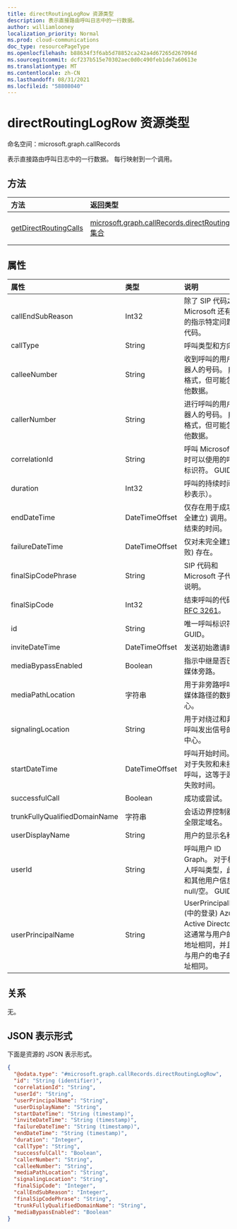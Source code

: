 ```yaml
---
title: directRoutingLogRow 资源类型
description: 表示直接路由呼叫日志中的一行数据。
author: williamlooney
localization_priority: Normal
ms.prod: cloud-communications
doc_type: resourcePageType
ms.openlocfilehash: b88634f3f6ab5d78852ca242a4d67265d267094d
ms.sourcegitcommit: dcf237b515e70302aec0d0c490feb1de7a60613e
ms.translationtype: MT
ms.contentlocale: zh-CN
ms.lasthandoff: 08/31/2021
ms.locfileid: "58808040"
---
```

# <a name="directroutinglogrow-resource-type"></a>directRoutingLogRow 资源类型

命名空间：microsoft.graph.callRecords

表示直接路由呼叫日志中的一行数据。 每行映射到一个调用。

## <a name="methods"></a>方法

| 方法       | 返回类型 | 说明 |
|:-------------|:------------|:------------|
| [getDirectRoutingCalls](../api/callrecords-callrecord-getdirectroutingcalls.md) | [microsoft.graph.callRecords.directRoutingLogRow 集合](callrecords-directroutinglogrow.md)| 列出 **呼叫记录的 directRoutingLogRow** 对象。 |

## <a name="properties"></a>属性

|属性|类型|说明|
|:---|:---|:---|
|callEndSubReason|Int32| 除了 SIP 代码之外，Microsoft 还有自己的指示特定问题的子代码。|
|callType|String| 呼叫类型和方向。|
|calleeNumber|String| 收到呼叫的用户或机器人的号码。 [E.164](https://en.wikipedia.org/wiki/E.164) 格式，但可能包含其他数据。|
|callerNumber|String| 进行呼叫的用户或机器人的号码。 [E.164](https://en.wikipedia.org/wiki/E.164) 格式，但可能包含其他数据。|
|correlationId|String|呼叫 Microsoft 支持时可以使用的呼叫的标识符。 GUID。|
|duration|Int32| 呼叫的持续时间（以秒表示）。|
|endDateTime|DateTimeOffset| 仅存在用于成功 (完全建立) 调用。 呼叫结束的时间。|
|failureDateTime|DateTimeOffset| 仅对未完全建立 (失败) 存在。|
|finalSipCodePhrase|String| SIP 代码和 Microsoft 子代码的说明。|
|finalSipCode|Int32| 结束呼叫的代码 [RFC 3261](https://tools.ietf.org/html/rfc3261)。|
|id|String|唯一呼叫标识符。 GUID。|
|inviteDateTime|DateTimeOffset| 发送初始邀请时。|
|mediaBypassEnabled|Boolean| 指示中继是否已启用媒体旁路。|
|mediaPathLocation|字符串| 用于非旁路呼叫中的媒体路径的数据中心。|
|signalingLocation|String| 用于对绕过和非旁路呼叫发出信号的数据中心。|
|startDateTime|DateTimeOffset|呼叫开始时间。<br/>对于失败和未接听的呼叫，这等于邀请或失败时间。|
|successfulCall|Boolean| 成功或尝试。|
|trunkFullyQualifiedDomainName|字符串| 会话边界控制器的完全限定域名。|
|userDisplayName|String|用户的显示名称。|
|userId|String|呼叫用户 ID Graph。 对于机器人呼叫类型，此信息和其他用户信息将为 null/空。 GUID。|
|userPrincipalName|String|UserPrincipalName (中的登录) Azure Active Directory。 这通常与用户的 SIP 地址相同，并且可以与用户的电子邮件地址相同。|

## <a name="relationships"></a>关系

无。

## <a name="json-representation"></a>JSON 表示形式

下面是资源的 JSON 表示形式。
<!-- {
  "blockType": "resource",
  "@odata.type": "microsoft.graph.callRecords.directRoutingLogRow",
  "keyProperty": "id"
}
-->

``` json
{
  "@odata.type": "#microsoft.graph.callRecords.directRoutingLogRow",
  "id": "String (identifier)",
  "correlationId": "String",
  "userId": "String",
  "userPrincipalName": "String",
  "userDisplayName": "String",
  "startDateTime": "String (timestamp)",
  "inviteDateTime": "String (timestamp)",
  "failureDateTime": "String (timestamp)",
  "endDateTime": "String (timestamp)",
  "duration": "Integer",
  "callType": "String",
  "successfulCall": "Boolean",
  "callerNumber": "String",
  "calleeNumber": "String",
  "mediaPathLocation": "String",
  "signalingLocation": "String",
  "finalSipCode": "Integer",
  "callEndSubReason": "Integer",
  "finalSipCodePhrase": "String",
  "trunkFullyQualifiedDomainName": "String",
  "mediaBypassEnabled": "Boolean"
}
```


